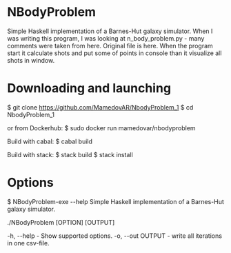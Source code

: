 # NBodyProblem
Simple Haskell implementation of a Barnes-Hut galaxy simulator.
When I was writing this program, I was looking at n_body_problem.py - many comments were taken from here. Original file is here.
When the program start it calculate shots and put some of points in console than it visualize all shots in window.

# Downloading and launching
$ git clone https://github.com/MamedovAR/NbodyProblem_1
$ cd NbodyProblem_1

or from Dockerhub:
$ sudo docker run mamedovar/nbodyproblem

Build with cabal:
$ cabal build

Build with stack:
$ stack build
$ stack install

# Options
$ NBodyProblem-exe --help
Simple Haskell implementation of a Barnes-Hut galaxy simulator.

./NBodyProblem [OPTION] [OUTPUT]

  -h, --help - Show supported options.
	-o, --out OUTPUT - write all iterations in one csv-file.

